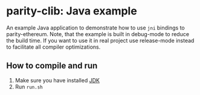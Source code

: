 parity-clib: Java example
===================================

An example Java application to demonstrate how to use `jni` bindings to parity-ethereum. Note, that the example is built in debug-mode to reduce the build time. If you want to use it in real project use release-mode instead to facilitate all compiler optimizations. 

## How to compile and run

1. Make sure you have installed [JDK](https://www.oracle.com/technetwork/java/javase/downloads/jdk8-downloads-2133151.html)
2. Run `run.sh`